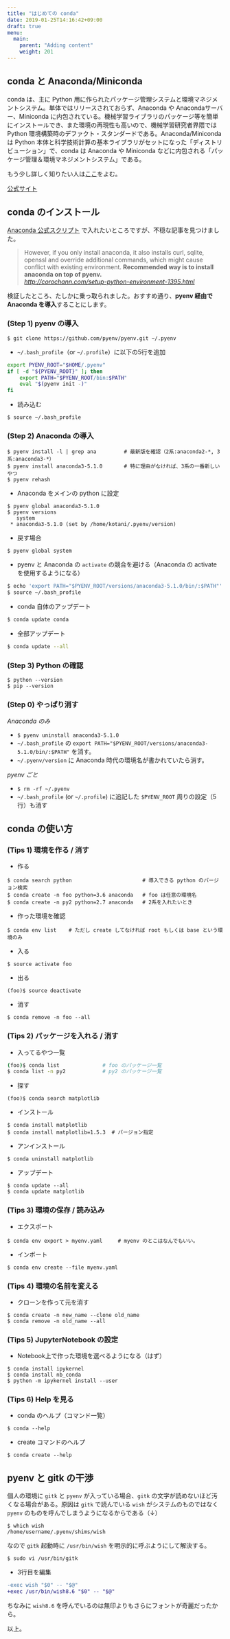 ```yaml
---
title: "はじめての conda"
date: 2019-01-25T14:16:42+09:00
draft: true
menu:
  main:
    parent: "Adding content"
    weight: 201
---
```


## conda と Anaconda/Miniconda
conda は、主に Python 用に作られたパッケージ管理システムと環境マネジメントシステム。単体ではリリースされておらず、Anaconda や Anacondaサーバー、Miniconda に内包されている。機械学習ライブラリのパッケージ等を簡単にインストールでき、また環境の再現性も高いので、機械学習研究者界隈では Python 環境構築時のデファクト・スタンダードである。Anaconda/Miniconda は Python 本体と科学技術計算の基本ライブラリがセットになった「ディストリビューション」で、conda は Anaconda や Miniconda などに内包される「パッケージ管理＆環境マネジメントシステム」である。

もう少し詳しく知りたい人は[ここ](http://corochann.com/setup-python-environment-1395.html)をよむ。

[公式サイト](https://conda.io/docs/index.html)

## conda のインストール

[Anaconda 公式スクリプト](https://www.anaconda.com/download/#linux) で入れたいところですが、不穏な記事を見つけました。

> However, if you only install anaconda, it also installs curl, sqlite, openssl and override additional commands, which might cause conflict with existing environment. **Recommended way is to install anaconda on top of pyenv.**</br>
> *http://corochann.com/setup-python-environment-1395.html*

検証したところ、たしかに乗っ取られました。おすすめ通り、**pyenv 経由で Anaconda を導入**することにします。

### (Step 1) pyenv の導入

```
$ git clone https://github.com/pyenv/pyenv.git ~/.pyenv
```

- `~/.bash_profile`（or `~/.profile`）に以下の5行を追加

```bash
export PYENV_ROOT="$HOME/.pyenv"
if [ -d "${PYENV_ROOT}" ]; then
    export PATH="$PYENV_ROOT/bin:$PATH"
    eval "$(pyenv init -)"
fi
```

- 読み込む

```
$ source ~/.bash_profile
```

### (Step 2) Anaconda の導入

```
$ pyenv install -l | grep ana         # 最新版を確認（2系:anaconda2-*, 3系:anaconda3-*）
$ pyenv install anaconda3-5.1.0       # 特に理由がなければ、3系の一番新しいやつ
$ pyenv rehash
```

- Anaconda をメインの python に設定

```
$ pyenv global anaconda3-5.1.0
$ pyenv versions
   system
 * anaconda3-5.1.0 (set by /home/kotani/.pyenv/version)
```

- 戻す場合

```
$ pyenv global system
```

- pyenv と Anaconda の `activate` の競合を避ける（Anaconda の activate を使用するようになる）

```sh
$ echo 'export PATH="$PYENV_ROOT/versions/anaconda3-5.1.0/bin/:$PATH"' >> ~/.bash_profile
$ source ~/.bash_profile
```

- conda 自体のアップデート

```sh
$ conda update conda
```

- 全部アップデート

```sh
$ conda update --all
```

### (Step 3) Python の確認

```
$ python --version
$ pip --version
```

### (Step 0) やっぱり消す
*Anaconda のみ*
- `$ pyenv uninstall anaconda3-5.1.0`
- `~/.bash_profile` の `export PATH="$PYENV_ROOT/versions/anaconda3-5.1.0/bin/:$PATH"` を消す。
- `~/.pyenv/version` に Anaconda 時代の環境名が書かれていたら消す。

*pyenv ごと*
- `$ rm -rf ~/.pyenv`
- `~/.bash_profile` (or `~/.profile`) に追記した `$PYENV_ROOT` 周りの設定（5行）も消す

## conda の使い方
### (Tips 1) 環境を作る / 消す
- 作る

```
$ conda search python                       # 導入できる python のバージョン検索
$ conda create -n foo python=3.6 anaconda   # foo は任意の環境名
$ conda create -n py2 python=2.7 anaconda   # 2系を入れたいとき
```

- 作った環境を確認

```
$ conda env list	# ただし create してなければ root もしくは base という環境のみ
```

- 入る

```
$ source activate foo
```

- 出る

```
(foo)$ source deactivate
```

- 消す

```
$ conda remove -n foo --all
```

### (Tips 2) パッケージを入れる / 消す
- 入ってるやつ一覧

```sh
(foo)$ conda list              # foo のパッケージ一覧
$ conda list -n py2            # py2 のパッケージ一覧
```

- 探す

```
(foo)$ conda search matplotlib
```

- インストール

```
$ conda install matplotlib
$ conda install matplotlib=1.5.3  # バージョン指定
```

- アンインストール

```
$ conda uninstall matplotlib
```

- アップデート

```
$ conda update --all
$ conda update matplotlib
```

### (Tips 3) 環境の保存 / 読み込み
- エクスポート

```
$ conda env export > myenv.yaml     # myenv のとこはなんでもいい。
```

- インポート

```
$ conda env create --file myenv.yaml
```

### (Tips 4) 環境の名前を変える
- クローンを作って元を消す

```
$ conda create -n new_name --clone old_name
$ conda remove -n old_name --all
```

### (Tips 5) JupyterNotebook の設定
- Notebook上で作った環境を選べるようになる（はず）

```
$ conda install ipykernel
$ conda install nb_conda
$ python -m ipykernel install --user
```

### (Tips 6) Help を見る
- conda のヘルプ（コマンド一覧）

```
$ conda --help
```

- create コマンドのヘルプ

```
$ conda create --help
```

## pyenv と gitk の干渉
個人の環境に `gitk` と `pyenv` が入っている場合、`gitk` の文字が読めないほど汚くなる場合がある。原因は `gitk` で読んでいる `wish` がシステムのものではなく `pyenv` のものを呼んでしまうようになるからである（↓）

```
$ which wish
/home/username/.pyenv/shims/wish
```

なので `gitk` 起動時に `/usr/bin/wish` を明示的に呼ぶようにして解決する。

```
$ sudo vi /usr/bin/gitk
```

- 3行目を編集

```diff
-exec wish "$0" -- "$@"
+exec /usr/bin/wish8.6 "$0" -- "$@"
```

ちなみに `wish8.6` を呼んでいるのは無印よりもさらにフォントが奇麗だったから。


以上。


